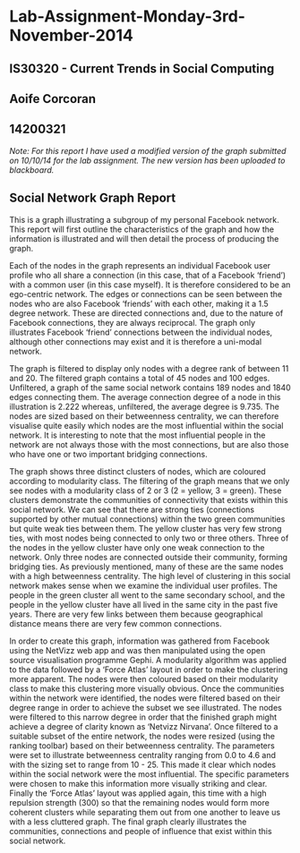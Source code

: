 Lab-Assignment-Monday-3rd-November-2014
=======================================
IS30320 - Current Trends in Social Computing
--------------------------------------------

Aoife Corcoran 
------------
14200321
-----------

*Note: For this report I have used a modified version of the graph submitted on 10/10/14 for the lab assignment. The new version has been uploaded to blackboard.* 

Social Network Graph Report
----------------------------

This is a graph illustrating a subgroup of my personal Facebook network. This report will first outline the characteristics of the graph and how the information is illustrated and will then detail the process of producing the graph. 

Each of the nodes in the graph represents an individual Facebook user profile who all share a connection (in this case, that of a Facebook ‘friend’) with a common user (in this case myself). It is therefore considered to be an ego-centric network. The edges or connections can be seen between the nodes who are also Facebook ‘friends’ with each other, making it a 1.5 degree network. These are directed connections and, due to the nature of Facebook connections, they are always reciprocal. The graph only illustrates Facebook ‘friend’ connections between the individual nodes, although other connections may exist and it is therefore a uni-modal network. 
 
The graph is filtered to display only nodes with a degree rank of between 11 and 20. The filtered graph contains a total of 45 nodes and 100 edges. Unfiltered, a graph of the same social network contains 189 nodes and 1840 edges connecting them. The average connection degree of a node in this illustration is 2.222 whereas, unfiltered, the average degree is 9.735.  The nodes are sized based on their betweenness centrality, we can therefore visualise quite easily which nodes are the most influential within the social network. It is interesting to note that the most influential people in the network are not always those with the most connections, but are also those who have one or two important bridging connections. 

The graph shows three distinct clusters of nodes, which are coloured according to modularity class. The filtering of the graph means that we only see nodes with a modularity class of 2 or 3 (2 = yellow, 3 = green). These clusters demonstrate the communities of connectivity that exists within this social network. We can see that there are strong ties (connections supported by other mutual connections) within the two green communities but quite weak ties between them. The yellow cluster has very few strong ties, with most nodes being connected to only two or three others. Three of the nodes in the yellow cluster have only one weak connection to the network. Only three nodes are connected outside their community, forming bridging ties. As previously mentioned, many of these are the same nodes with a high betweenness centrality. The high level of clustering in this social network makes sense when we examine the individual user profiles. The people in the green cluster all went to the same secondary school, and the people in the yellow cluster have all lived in the same city in the past five years. There are very few links between them because geographical distance means there are very few common connections. 

In order to create this graph, information was gathered from Facebook using the NetVizz web app and was then manipulated using the open source visualisation programme Gephi. A modularity algorithm was applied to the data followed by a ‘Force Atlas’ layout in order to make the clustering more apparent. The nodes were then coloured based on their modularity class to make this clustering more visually obvious. Once the communities within the network were identified, the nodes were filtered based on their degree range in order to achieve the subset we see illustrated. The nodes were filtered to this narrow degree in order that the finished graph might achieve a degree of clarity known as ‘Netvizz Nirvana’. Once filtered to a suitable subset of the entire network, the nodes were resized (using the ranking toolbar) based on their betweenness centrality. The parameters were set to illustrate betweenness centrality ranging from 0.0 to 4.6 and with the sizing set to range from 10 - 25. This made it clear which nodes within the social network were the most influential. The specific parameters were chosen to make this information more visually striking and clear. Finally the ‘Force Atlas’ layout was applied again, this time with a high repulsion strength (300) so that the remaining nodes would form more coherent clusters while separating them out from one another to leave us with a less cluttered graph. The final graph clearly illustrates the communities, connections and people of influence that exist within this social network. 

